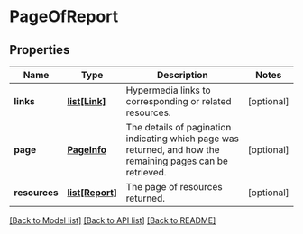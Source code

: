 # PageOfReport

## Properties
Name | Type | Description | Notes
------------ | ------------- | ------------- | -------------
**links** | [**list[Link]**](Link.md) | Hypermedia links to corresponding or related resources. | [optional] 
**page** | [**PageInfo**](PageInfo.md) | The details of pagination indicating which page was returned, and how the remaining pages can be retrieved. | [optional] 
**resources** | [**list[Report]**](Report.md) | The page of resources returned. | [optional] 

[[Back to Model list]](../README.md#documentation-for-models) [[Back to API list]](../README.md#documentation-for-api-endpoints) [[Back to README]](../README.md)


